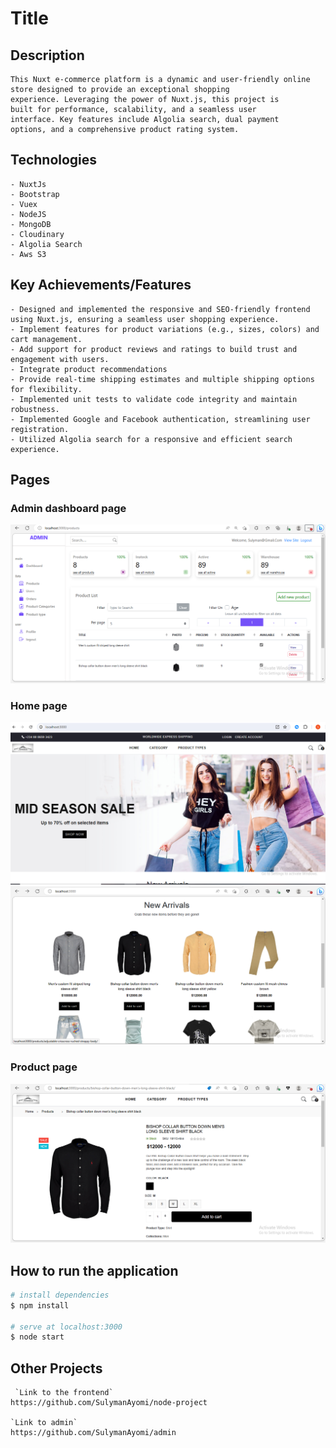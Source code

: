 # Title

## Description

    This Nuxt e-commerce platform is a dynamic and user-friendly online store designed to provide an exceptional shopping
    experience. Leveraging the power of Nuxt.js, this project is
    built for performance, scalability, and a seamless user
    interface. Key features include Algolia search, dual payment
    options, and a comprehensive product rating system.

## Technologies

    - NuxtJs
    - Bootstrap
    - Vuex
    - NodeJS
    - MongoDB
    - Cloudinary
    - Algolia Search
    - Aws S3

## Key Achievements/Features

    - Designed and implemented the responsive and SEO-friendly frontend using Nuxt.js, ensuring a seamless user shopping experience.
    - Implement features for product variations (e.g., sizes, colors) and cart management.
    - Add support for product reviews and ratings to build trust and engagement with users.
    - Integrate product recommendations
    - Provide real-time shipping estimates and multiple shipping options for flexibility.
    - Implemented unit tests to validate code integrity and maintain robustness.
    - Implemented Google and Facebook authentication, streamlining user registration.
    - Utilized Algolia search for a responsive and efficient search experience.

## Pages

### Admin dashboard page

![Adim dashboardpage](https://github.com/SulymanAyomi/Images/blob/main/nodeproject/admin%20homepage.png)

### Home page

![Home page](https://github.com/SulymanAyomi/Images/blob/main/nodeproject/homepage.png)
![Home page](https://github.com/SulymanAyomi/Images/blob/main/nodeproject/homepage1.png)

### Product page

![Product page](<https://github.com/SulymanAyomi/Images/blob/main/nodeproject/Screenshot%20(624).png>)

## How to run the application

```bash
# install dependencies
$ npm install

# serve at localhost:3000
$ node start

```

## Other Projects

     `Link to the frontend`
    https://github.com/SulymanAyomi/node-project

    `Link to admin`
    https://github.com/SulymanAyomi/admin
